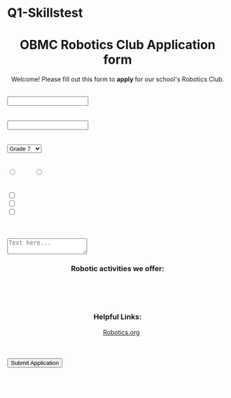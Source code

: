# Q1-Skillstest

<!DOCTYPE html>
<html>
<head>
  <meta charset="utf-8">
  <meta name="viewport" content="width=device-width,
  initial-scale=1">
  <link rel="stylesheet" href="styles_Q1SkillsTest.css">
  <title> Q1 Skills Test </title>
</head>
<form>
  <div class="box">
    <h1 style="text-align: center;">OBMC Robotics Club Application form</h1>
    <p style="text-align: center;">Welcome! Please fill out this form to <b> apply </b> for our school's Robotics Club.</p>
    <label for="fullname" style="color: white;">Full Name:</label><br>
    <input type="text" id="fullname" name="fullname"><br><br>
    <label for="email" style="color: white;">Email:</label><br>
    <input type="text" id="email" name="email" width="100px"><br><br>
    <label for="grade" style="color: white;">Grade Level:</label><br>
    <select id="grade" name="Grade 7">
      <option value="Grade 7" selected>Grade 7</option>
      <option value="Grade 8">Grade 8</option>
      <option value="Grade 9">Grade 9</option>
      <option value="Grade 10">Grade 10</option>
      <option value="Grade 11">Grade 11</option>
      <option value="Grade 12">Grade 12</option>
    </select><br><br>
    <label for="gender" style="color: white;">Gender</label><br>
    <input type="radio" id="male" name="gender" value="Male">
    <label for="male" style="color: white; display: inline;">Male</label>
    <input type="radio" id="female" name="gender" value="Female">
    <label for="female" style="color: white; display: inline;">Female</label><br><br>
    <label for="gender" style="color: white;">What are your skills?</label><br>
    <div class="checkbox-group">
      <div class="checkbox">
        <input type="checkbox" id="code" name="coding" value="code">
        <label for="code" style="color: white;">Coding</label>
      </div>
      <div class="checkbox">
        <input type="checkbox" id="design" name="design" value="design">
        <label for="design" style="color: white;">Design</label>
      </div>
      <div class="checkbox">
        <input type="checkbox" id="elec" name="elec" value="elec">
        <label for="elec" style="color: white;">Electronics</label><br><br>
      </div>
    </div><br>
    <label for="textarea" style="color: white;">Tell us why you want to join:</label><br>
    <div class="textarea">
      <textarea placeholder="Text here..."></textarea>
    </div>
    <div style="text-align: center;">
      <h3>Robotic activities we offer:</h3>
    <div style="display: inline-block; text-align: left">
      <ul style="color: white; margin: 0;">
        <li>Line Following Robots</li>
        <li>Obstacle Avoidance Programming</li>
        <li>Light Following Robot</li>
      </ul>
     </div>
    </div>
    <div style="text-align: center;">
      <h3>Helpful Links:</h3>
    <div style="display: inline-block; text-align: left;">
      <ol style="color: white; margin: 0;">
        <li><a href="Robotics.org">Robotics.org</a></li>
        <li>First Robotics</li>
      </ul>
     </div>
    </div>
    <br><br><input type="submit" value="Submit Application">
  </div>
  <footer style="text-align: center; padding: 25px; color: white;">© 2025 Robotics Club Application | Created by Zangief Briones from 9 Emerald</footer>
</form>
</html>
